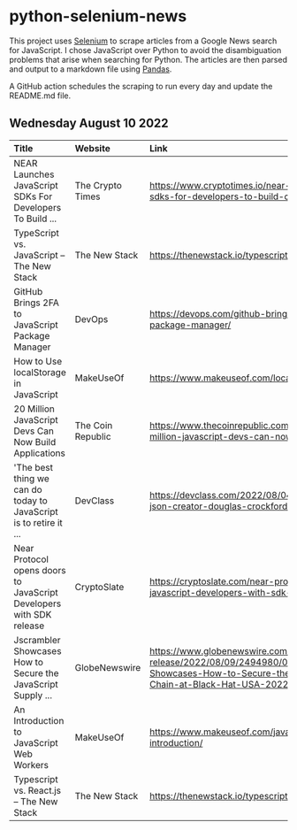 # python-selenium-news

This project uses [Selenium](https://www.seleniumhq.org/) to scrape articles from a Google News search for JavaScript.
I chose JavaScript over Python to avoid the disambiguation problems that arise when searching for Python.
The articles are then parsed and output to a markdown file using [Pandas](https://pandas.pydata.org/).

A GitHub action schedules the scraping to run every day and update the README.md file.

## Wednesday August 10 2022


| Title                                                               | Website           | Link                                                                                                                                                         |
|:--------------------------------------------------------------------|:------------------|:-------------------------------------------------------------------------------------------------------------------------------------------------------------|
| NEAR Launches JavaScript SDKs For Developers To Build ...           | The Crypto Times  | https://www.cryptotimes.io/near-launches-javascript-sdks-for-developers-to-build-dapps/                                                                      |
| TypeScript vs. JavaScript – The New Stack                           | The New Stack     | https://thenewstack.io/typescript-vs-javascript/                                                                                                             |
| GitHub Brings 2FA to JavaScript Package Manager                     | DevOps            | https://devops.com/github-brings-2fa-to-javascript-package-manager/                                                                                          |
| How to Use localStorage in JavaScript                               | MakeUseOf         | https://www.makeuseof.com/localstorage-javascript/                                                                                                           |
| 20 Million JavaScript Devs Can Now Build Applications               | The Coin Republic | https://www.thecoinrepublic.com/2022/08/09/20-million-javascript-devs-can-now-build-applications/                                                            |
| 'The best thing we can do today to JavaScript is to retire it ...   | DevClass          | https://devclass.com/2022/08/04/retire_javascript_says-json-creator-douglas-crockford/                                                                       |
| Near Protocol opens doors to JavaScript Developers with SDK release | CryptoSlate       | https://cryptoslate.com/near-protocol-opens-doors-to-javascript-developers-with-sdk-release/                                                                 |
| Jscrambler Showcases How to Secure the JavaScript Supply ...        | GlobeNewswire     | https://www.globenewswire.com/news-release/2022/08/09/2494980/0/en/Jscrambler-Showcases-How-to-Secure-the-JavaScript-Supply-Chain-at-Black-Hat-USA-2022.html |
| An Introduction to JavaScript Web Workers                           | MakeUseOf         | https://www.makeuseof.com/javascript-web-workers-introduction/                                                                                               |
| Typescript vs. React.js – The New Stack                             | The New Stack     | https://thenewstack.io/typescript-vs-react-js/                                                                                                               |